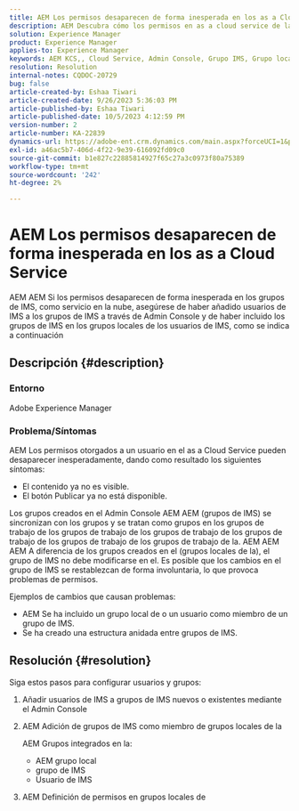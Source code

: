 ```yaml
---
title: AEM Los permisos desaparecen de forma inesperada en los as a Cloud Service
description: AEM Descubra cómo los permisos en as a cloud service de la de pueden desaparecer, lo que provoca invisibilidad del contenido y la falta de opciones de publicación.
solution: Experience Manager
product: Experience Manager
applies-to: Experience Manager
keywords: AEM KCS,, Cloud Service, Admin Console, Grupo IMS, Grupo local
resolution: Resolution
internal-notes: CQDOC-20729
bug: false
article-created-by: Eshaa Tiwari
article-created-date: 9/26/2023 5:36:03 PM
article-published-by: Eshaa Tiwari
article-published-date: 10/5/2023 4:12:59 PM
version-number: 2
article-number: KA-22839
dynamics-url: https://adobe-ent.crm.dynamics.com/main.aspx?forceUCI=1&pagetype=entityrecord&etn=knowledgearticle&id=26b81524-935c-ee11-be6f-6045bd006704
exl-id: a46ac5b7-406d-4f22-9e39-616092fd09c0
source-git-commit: b1e827c22885814927f65c27a3c0973f80a75389
workflow-type: tm+mt
source-wordcount: '242'
ht-degree: 2%

---
```


# AEM Los permisos desaparecen de forma inesperada en los as a Cloud Service


AEM AEM Si los permisos desaparecen de forma inesperada en los grupos de IMS, como servicio en la nube, asegúrese de haber añadido usuarios de IMS a los grupos de IMS a través de Admin Console y de haber incluido los grupos de IMS en los grupos locales de los usuarios de IMS, como se indica a continuación

## Descripción {#description}


### Entorno

Adobe Experience Manager

### <b>Problema/</b>Síntomas

AEM Los permisos otorgados a un usuario en el as a Cloud Service pueden desaparecer inesperadamente, dando como resultado los siguientes síntomas:

- El contenido ya no es visible.
- El botón Publicar ya no está disponible.


Los grupos creados en el Admin Console AEM AEM (grupos de IMS) se sincronizan con los grupos y se tratan como grupos en los grupos de trabajo de los grupos de trabajo de los grupos de trabajo de los grupos de trabajo de los grupos de trabajo de los grupos de trabajo de la. AEM AEM AEM A diferencia de los grupos creados en el (grupos locales de la), el grupo de IMS no debe modificarse en el. Es posible que los cambios en el grupo de IMS se restablezcan de forma involuntaria, lo que provoca problemas de permisos.

Ejemplos de cambios que causan problemas:

- AEM Se ha incluido un grupo local de o un usuario como miembro de un grupo de IMS.
- Se ha creado una estructura anidada entre grupos de IMS.



## Resolución {#resolution}


Siga estos pasos para configurar usuarios y grupos:

1. Añadir usuarios de IMS a grupos de IMS nuevos o existentes mediante el Admin Console
2. AEM Adición de grupos de IMS como miembro de grupos locales de la

   AEM Grupos integrados en la:

   - AEM grupo local
   - grupo de IMS
   - Usuario de IMS
3. AEM Definición de permisos en grupos locales de
